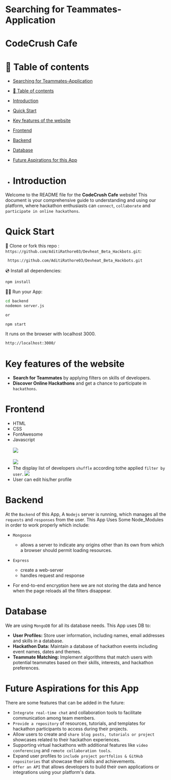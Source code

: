 # Searching for Teammates-Application
# CodeCrush Cafe


# 🧭 Table of contents

- [Searching for Teammates-Application](#Searching-for-Teammates-Application)
- [🧭 Table of contents](#-table-of-contents)
- [Introduction](#introduction)
- [Quick Start](#quick-start)
- [Key features of the website](#key-features-of-the-website)
- [Frontend](#frontend)
- [Backend](#backend)
- [Database](#database)
- [Future Aspirations for this App](#future-aspirations-for-this-app)

- # Introduction

Welcome to the README file for the **CodeCrush Cafe** website! This document is your comprehensive guide to understanding and using our platform, where hackathon enthusiasts can `connect`, `collaborate` and `participate in online hackathons`.

# Quick Start 

📄 Clone or fork this repo :
`https://github.com/AditiRathore03/Devheat_Beta_Hackbots.git`:

```sh
 https://github.com/AditiRathore03/Devheat_Beta_Hackbots.git
```

💿 Install all dependencies:

```sh
npm install
```

🚴‍♂️ Run your App:

```sh
cd backend
nodemon server.js

or

npm start

```
It runs on the browser with localhost 3000.
```sh
http://localhost:3000/
```

# Key features of the website
- **Search for Teammates** by applying filters on skills of developers.
- **Discover Online Hackathons** and get a chance to participate in `hackathons`.

# Frontend

 - HTML<br>
 - CSS<br>
 - FontAwesome<br>
 - Javascript<br><br>
 ![](frontend/images/demo.png)<br><br>
 ![](frontend/images/demo2.png)<br>
 - The display list of developers `shuffle` according tothe applied `filter by user`.
 ![](frontend/images/demo3.png)<br>
 - User can edit his/her profile
# Backend

  At the `Backend` of this App, A `Nodejs` server is running, which manages all the `requests` and `responses` from the user. 
This App Uses Some Node_Modules in order to work properly which include:
- `Mongoose`
    - allows a server to indicate any origins other than its own from which a browser should permit loading resources.
- `Express`
  - create a web-server
  - handles request and response

- For end-to-end encryption here we are not storing the data and hence when the page reloads all the filters disappear.

# Database

We are using `MongoDB` for all its database needs. This App uses DB to:
 
 - **User Profiles:** Store user information, including names, email addresses and skills in a database. 
 - **Hackathon Data:** Maintain a database of hackathon events including event names, dates and themes.
 - **Teammate Matching:** Implement algorithms that match users with potential teammates based on their skills, interests, and hackathon preferences. 
   

# Future Aspirations for this App

There are some features that can be added in the future:
- `Integrate real-time chat` and collaboration tools to facilitate communication among team members.
- `Provide a repository` of resources, tutorials, and templates for hackathon participants to access during their projects.
- Allow users to create and `share blog posts, tutorials or project` showcases related to their hackathon experiences.
- Supporting virtual hackathons with additional features like `video conferencing` and `remote collaboration tools`.
- Expand user profiles to `include project portfolios & GitHub repositories` that showcase their skills and achievements.
- `Offer an API` that allows developers to build their own applications or integrations using your platform's data.
 
